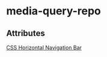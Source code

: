# media-query-repo

## Attributes
[CSS Horizontal Navigation Bar](https://www.w3schools.com/css/css_navbar_horizontal.asp)